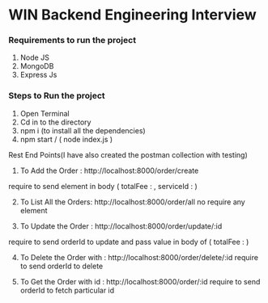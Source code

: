 # WIN Backend Engineering Interview

### Requirements to run the project
1. Node JS
2. MongoDB
3. Express Js

### Steps to Run the project
1. Open Terminal
2. Cd in to the directory
3. npm i (to install all the dependencies)
4. npm start / ( node index.js )

Rest End Points(I have also created the postman collection with testing)
1. To Add the Order : http://localhost:8000/order/create

  require to send element in body  ( totalFee : , serviceId : )
   
2. To List All the Orders: http://localhost:8000/order/all
    no require any element
    
3. To Update the Order : http://localhost:8000/order/update/:id

  require to send orderId to update and pass value in body of ( totalFee : )
  
4. To Delete the Order with : http://localhost:8000/order/delete/:id
    require to send orderId to delete
    
5. To Get the Order with id : http://localhost:8000/order/:id
    require to send orderId to fetch particular id
